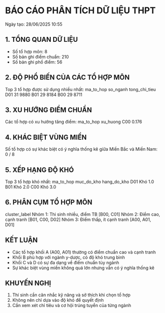 
# BÁO CÁO PHÂN TÍCH DỮ LIỆU THPT
Ngày tạo: 28/06/2025 10:55

## 1. TỔNG QUAN DỮ LIỆU
- Số tổ hợp môn: 8
- Số bản ghi điểm chuẩn: 210
- Số bản ghi phổ điểm: 56

## 2. ĐỘ PHỔ BIẾN CỦA CÁC TỔ HỢP MÔN
Top 3 tổ hợp được sử dụng nhiều nhất:
ma_to_hop  so_nganh  tong_chi_tieu
      D01        31           9880
      B01        29           8184
      B00        29           8711

## 3. XU HƯỚNG ĐIỂM CHUẨN
Các tổ hợp có xu hướng tăng điểm:
ma_to_hop  xu_huong
      C00     0.176

## 4. KHÁC BIỆT VÙNG MIỀN
Số tổ hợp có sự khác biệt có ý nghĩa thống kê giữa Miền Bắc và Miền Nam:
0 / 8

## 5. XẾP HẠNG ĐỘ KHÓ
Top 3 tổ hợp khó nhất:
ma_to_hop muc_do_kho  hang_do_kho
      D01        Khó          1.0
      B01        Khó          2.0
      C00        Khó          3.0

## 6. PHÂN CỤM TỔ HỢP MÔN
cluster_label
Nhóm 1: Thi sinh nhiều, điểm TB          [B00, C01]
Nhóm 2: Điểm cao, cạnh tranh        [B01, C00, D02]
Nhóm 3: Điểm thấp, ít cạnh tranh    [A00, A01, D01]

## KẾT LUẬN
- Các tổ hợp khối A (A00, A01) thường có điểm chuẩn cao và cạnh tranh
- Khối B phù hợp với ngành y-dược, có độ khó trung bình
- Khối C và D có sự đa dạng về điểm chuẩn tùy ngành
- Sự khác biệt vùng miền không quá lớn nhưng vẫn có ý nghĩa thống kê

## KHUYẾN NGHỊ
1. Thí sinh cần cân nhắc kỹ năng và sở thích khi chọn tổ hợp
2. Không nên chỉ dựa vào độ khó để quyết định
3. Cần xem xét chỉ tiêu và cơ hội trúng tuyển của từng ngành
